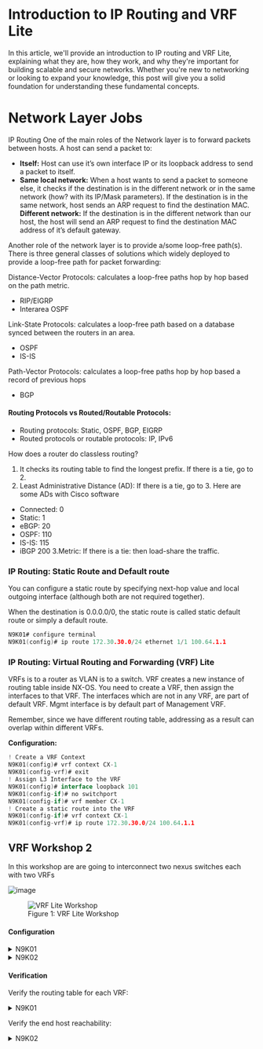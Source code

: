 # Introduction to IP Routing and VRF Lite

 In this article, we'll provide an introduction to IP routing and VRF Lite, explaining what they are, how they work, and why they're important for building scalable and secure networks. Whether you're new to networking or looking to expand your knowledge, this post will give you a solid foundation for understanding these fundamental concepts.

 # Network Layer Jobs

 IP Routing One of the main roles of the Network layer is to forward packets between hosts. A host can send a packet to:

* **Itself:** Host can use it’s own interface IP or its loopback address to send a packet to itself.
* **Same local network:** When a host wants to send a packet to someone else, it checks if the destination is in the different network or in the same network (how? with its IP/Mask parameters). If the destination is in the same network, host sends an ARP request to find the destination MAC.
**Different network:** If the destination is in the different network than our host, the host will send an ARP request to find the destination MAC address of it’s default gateway.

Another role of the network layer is to provide a/some loop-free path(s). There is three general classes of solutions which widely deployed to provide a loop-free path for packet forwarding:

Distance-Vector Protocols: calculates a loop-free paths hop by hop based on the path metric.
  * RIP/EIGRP
  * Interarea OSPF

Link-State Protocols: calculates a loop-free path based on a database synced between the routers in an area.
  * OSPF
  * IS-IS

Path-Vector Protocols: calculates a loop-free paths hop by hop based a record of previous hops
  * BGP

#### Routing Protocols vs Routed/Routable Protocols:

* Routing protocols: Static, OSPF, BGP, EIGRP
* Routed protocols or routable protocols: IP, IPv6

How does a router do classless routing?

1. It checks its routing table to find the longest prefix. If there is a tie, go to 2.
2. Least Administrative Distance (AD): If there is a tie, go to 3. Here are some ADs with Cisco software
  * Connected: 0
  * Static: 1
  * eBGP: 20
  * OSPF: 110
  * IS-IS: 115
  * iBGP 200
3.Metric: If there is a tie: then load-share the traffic.

### IP Routing: Static Route and Default route
You can configure a static route by specifying next-hop value and local outgoing interface (although both are not required together).

When the destination is 0.0.0.0/0, the static route is called static default route or simply a default route.

```go
N9K01# configure terminal
N9K01(config)# ip route 172.30.30.0/24 ethernet 1/1 100.64.1.1
```

### IP Routing: Virtual Routing and Forwarding (VRF) Lite

VRFs is to a router as VLAN is to a switch. VRF creates a new instance of routing table inside NX-OS. You need to create a VRF, then assign the interfaces to that VRF. The interfaces which are not in any VRF, are part of default VRF. Mgmt interface is by default part of Management VRF.

Remember, since we have different routing table, addressing as a result can overlap within different VRFs.

**Configuration:**

```go
! Create a VRF Context
N9K01(config)# vrf context CX-1
N9K01(config-vrf)# exit
! Assign L3 Interface to the VRF
N9K01(config)# interface loopback 101
N9K01(config-if)# no switchport
N9K01(config-if)# vrf member CX-1
! Create a static route into the VRF
N9K01(config-if)# vrf context CX-1
N9K01(config-vrf)# ip route 172.30.30.0/24 100.64.1.1
```

## VRF Workshop 2

In this workshop are are going to interconnect two nexus switches each with two VRFs

![image](https://user-images.githubusercontent.com/31813625/235474911-e6de81b9-3bb6-45e2-b158-f6dcb12ee7f1.png)

<figure>
  <img src="https://user-images.githubusercontent.com/31813625/235373850-b08a57b6-b90d-4e13-ad4a-c48c72cbfe12.png" alt="VRF Lite Workshop">
  <figcaption>Figure 1: VRF Lite Workshop</figcaption>
</figure>

#### Configuration

<details>
 
<summary>N9K01</summary>

```go
vrf context CX-1
exit
vrf context CX-2
exit
interface loopback 101
  vrf member CX-1
  ip address 172.20.20.1/24
  no shutdown
interface loopback 102
  vrf member CX-2
  ip address 172.20.20.1/24
exit
interface ethernet 1/1
  vrf member CX-1
  ip address 100.64.1.0/31
  no shutdown
interface ethernet 1/2
no switchport
  vrf member CX-2
  ip address 100.64.2.0/31
  no shutdown
exit
vrf context CX-1
  ip route 172.30.30.0/24 100.64.1.1
vrf context CX-2
  ip route 172.31.31.0/24 100.64.2.1
```
</details>

<details>

<summary>N9K02</summary>

```go
vrf context CX-1
exit
vrf context CX-2
exit
interface loopback 101
  vrf member CX-1
  ip address 172.30.30.1/24
  no shutdown
interface loopback 102
  vrf member CX-2
  ip address 172.31.31.1/24
exit
interface ethernet 1/1
  vrf member CX-1
  ip address 100.64.1.1/31
  no shutdown
interface ethernet 1/2
no switchport
  vrf member CX-2
  ip address 100.64.2.1/31
  no shutdown
exit
vrf context CX-1
  ip route 172.20.20.0/24 100.64.1.0
vrf context CX-2
  ip route 172.20.20.0/24 100.64.2.0
```
</details>

#### Verification

Verify the routing table for each VRF:
<details>

<summary>N9K01</summary>

```go
N9K01# show ip route vrf CX-1
IP Route Table for VRF "CX-1"
'*' denotes best ucast next-hop
'**' denotes best mcast next-hop
'[x/y]' denotes [preference/metric]
'%<string>' in via output denotes VRF <string>

100.64.1.0/31, ubest/mbest: 1/0, attached
    *via 100.64.1.0, Eth1/1, [0/0], 00:12:42, direct
100.64.1.0/32, ubest/mbest: 1/0, attached
    *via 100.64.1.0, Eth1/1, [0/0], 00:12:42, local
172.20.20.0/24, ubest/mbest: 1/0, attached
    *via 172.20.20.1, Lo101, [0/0], 00:14:16, direct
172.20.20.1/32, ubest/mbest: 1/0, attached
    *via 172.20.20.1, Lo101, [0/0], 00:14:16, local
172.30.30.0/24, ubest/mbest: 1/0
    *via 100.64.1.1, [1/0], 00:06:02, static

N9K01# show ip route vrf CX-2
IP Route Table for VRF "CX-2"
'*' denotes best ucast next-hop
'**' denotes best mcast next-hop
'[x/y]' denotes [preference/metric]
'%<string>' in via output denotes VRF <string>

100.64.2.0/31, ubest/mbest: 1/0, attached
    *via 100.64.2.0, Eth1/2, [0/0], 00:11:36, direct
100.64.2.0/32, ubest/mbest: 1/0, attached
    *via 100.64.2.0, Eth1/2, [0/0], 00:11:36, local
172.20.20.0/24, ubest/mbest: 1/0, attached
    *via 172.20.20.1, Lo102, [0/0], 00:13:54, direct
172.20.20.1/32, ubest/mbest: 1/0, attached
    *via 172.20.20.1, Lo102, [0/0], 00:13:54, local
172.31.31.0/24, ubest/mbest: 1/0
    *via 100.64.2.1, [1/0], 00:06:08, static
```
</details>

Verify the end host reachability:

<details>

<summary>N9K02</summary>

```go
N9K01# ping 172.30.30.1 source-interface loopback 101
PING 172.30.30.1 (172.30.30.1): 56 data bytes
64 bytes from 172.30.30.1: icmp_seq=0 ttl=254 time=16.409 ms
64 bytes from 172.30.30.1: icmp_seq=1 ttl=254 time=2.995 ms
64 bytes from 172.30.30.1: icmp_seq=2 ttl=254 time=2.856 ms
64 bytes from 172.30.30.1: icmp_seq=3 ttl=254 time=2.728 ms
64 bytes from 172.30.30.1: icmp_seq=4 ttl=254 time=2.768 ms

--- 172.30.30.1 ping statistics ---
5 packets transmitted, 5 packets received, 0.00% packet loss
round-trip min/avg/max = 2.728/5.551/16.409 ms

N9K01# ping 172.31.31.1 source-interface loopback 101

PING 172.31.31.1 (172.31.31.1): 56 data bytes
36 bytes from 172.20.20.1: Destination Net Unreachable
Request 0 timed out
36 bytes from 172.20.20.1: Destination Net Unreachable
Request 1 timed out
36 bytes from 172.20.20.1: Destination Net Unreachable
Request 2 timed out
36 bytes from 172.20.20.1: Destination Net Unreachable
Request 3 timed out
36 bytes from 172.20.20.1: Destination Net Unreachable
Request 4 timed out

--- 172.31.31.1 ping statistics ---
5 packets transmitted, 0 packets received, 100.00% packet loss

N9K01# ping 172.31.31.1 source-interface loopback 102

PING 172.31.31.1 (172.31.31.1): 56 data bytes
64 bytes from 172.31.31.1: icmp_seq=0 ttl=254 time=3.784 ms
64 bytes from 172.31.31.1: icmp_seq=1 ttl=254 time=2.852 ms
64 bytes from 172.31.31.1: icmp_seq=2 ttl=254 time=2.133 ms
64 bytes from 172.31.31.1: icmp_seq=3 ttl=254 time=1.635 ms
64 bytes from 172.31.31.1: icmp_seq=4 ttl=254 time=2.783 ms

--- 172.31.31.1 ping statistics ---
5 packets transmitted, 5 packets received, 0.00% packet loss
round-trip min/avg/max = 1.635/2.637/3.784 ms
```
</details> 